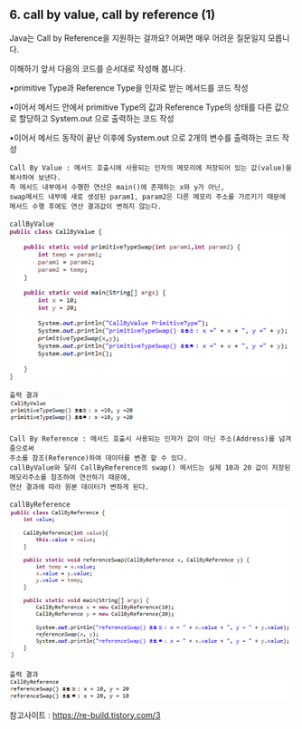 ## 6. call by value, call by reference (1)

Java는 Call by Reference을 지원하는 걸까요? 어쩌면 매우 어려운 질문일지 모릅니다.

이해하기 앞서 다음의 코드를 순서대로 작성해 봅니다.

•primitive Type과 Reference Type을 인자로 받는 메서드를 코드 작성

•이어서 메서드 안에서 primitive Type의 값과 Reference Type의 상태를 다른 값으로 할당하고 System.out 으로 출력하는 코드 작성

•이어서 메서드 동작이 끝난 이후에 System.out 으로 2개의 변수를 출력하는 코드 작성
<br>

```
Call By Value : 메서드 호출시에 사용되는 인자의 메모리에 저장되어 있는 값(value)을 복사하여 보낸다.
즉 메서드 내부에서 수행한 연산은 main()에 존재하는 x와 y가 아닌,
swap메서드 내부에 새로 생성된 param1, param2은 다른 메모리 주소를 가르키기 때문에
메서드 수행 후에도 연산 결과값이 변하지 않는다.
```

`callByValue`
<br>
<img src="../pictures/6/CallByValue1.PNG">
<br>

`출력 결과`
<br>
<img src="../pictures/6/CallByValue2.PNG">
<br>

```
Call By Reference : 메서드 호출시 사용되는 인자가 값이 아닌 주소(Address)를 넘겨줌으로써
주소를 참조(Reference)하여 데이터를 변경 할 수 있다.
callByValue와 달리 CallByReference의 swap() 메서드는 실제 10과 20 값이 저장된 메모리주소를 참조하여 연산하기 때문에,
연산 결과에 따라 원본 데이터가 변하게 된다.
```

`callByReference`
<br>
<img src="../pictures/6/CallByReference1.PNG">
<br>

`출력 결과`
<br>
<img src="../pictures/6/CallByReference2.PNG">
<br>


참고사이트 : https://re-build.tistory.com/3
